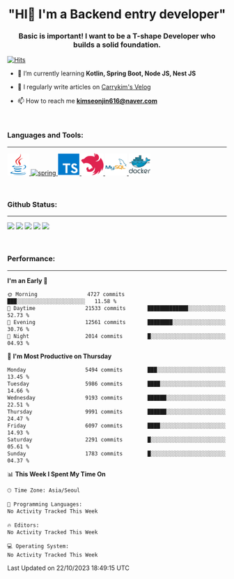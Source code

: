 <h1 align="center">"HI👋 I'm a Backend entry developer" </h1>
<h3 align="center">Basic is important! I want to be a T-shape Developer who builds a solid foundation.</h3>

[![Hits](https://hits.seeyoufarm.com/api/count/incr/badge.svg?url=https%3A%2F%2Fgithub.com%2Fgimseonjin&count_bg=%2318BFE5&title_bg=%23555555&icon=ko-fi.svg&icon_color=%23E7E7E7&title=hits&edge_flat=false)](https://hits.seeyoufarm.com)

- 🌱 I’m currently learning **Kotlin, Spring Boot, Node JS, Nest JS**

- 📝 I regularly write articles on [Carrykim's Velog](https://velog.io/@carrykim)

- 📫 How to reach me **kimseonjin616@naver.com**

<br/>

<h3 align="left">Languages and Tools:</h3>

***

<p align="left"> 
 <a href="https://www.java.com" target="_blank" rel="noreferrer"> <img src="https://raw.githubusercontent.com/devicons/devicon/master/icons/java/java-original.svg" alt="java" width="10%" height="10%"/> </a>
 <a href="https://spring.io/" target="_blank" rel="noreferrer"> <img src="https://www.vectorlogo.zone/logos/springio/springio-icon.svg" alt="spring" width="10%" height="10%"/> </a>
  <a href="https://www.typescriptlang.org/" target="_blank" rel="noreferrer"> <img src="https://raw.githubusercontent.com/devicons/devicon/master/icons/typescript/typescript-original.svg" alt="typescript" width="10%" height="10%"/> </a>
<a href="https://nestjs.com/" target="_blank" rel="noreferrer"> <img src="https://raw.githubusercontent.com/devicons/devicon/master/icons/nestjs/nestjs-plain.svg" alt="nestjs" width="10%" height="10%"/> </a> 
<a href="https://www.mysql.com/" target="_blank" rel="noreferrer"> <img src="https://raw.githubusercontent.com/devicons/devicon/master/icons/mysql/mysql-original-wordmark.svg" alt="mysql" width="10%" height="10%"/>  </a>
 <a href="https://www.docker.com/" target="_blank" rel="noreferrer"> <img src="https://raw.githubusercontent.com/devicons/devicon/master/icons/docker/docker-original-wordmark.svg" alt="docker" width="10%" height="10%"/> </a>
 </p>
</p>

<br/>

<h3 align="left">Github Status:</h3>

***

![](http://github-profile-summary-cards.vercel.app/api/cards/profile-details?username=gimseonjin&theme=nord_bright)
![](http://github-profile-summary-cards.vercel.app/api/cards/repos-per-language?username=gimseonjin&theme=nord_bright)
![](http://github-profile-summary-cards.vercel.app/api/cards/most-commit-language?username=gimseonjin&theme=nord_bright)
![](http://github-profile-summary-cards.vercel.app/api/cards/stats?username=gimseonjin&theme=nord_bright)
![](http://github-profile-summary-cards.vercel.app/api/cards/productive-time?username=gimseonjin&theme=nord_bright&utcOffset=8)


<br/>

<h3 align="left">Performance:</h3>

***

<!--START_SECTION:waka-->
**I'm an Early 🐤** 

```text
🌞 Morning                4727 commits        ███░░░░░░░░░░░░░░░░░░░░░░   11.58 % 
🌆 Daytime                21533 commits       █████████████░░░░░░░░░░░░   52.73 % 
🌃 Evening                12561 commits       ████████░░░░░░░░░░░░░░░░░   30.76 % 
🌙 Night                  2014 commits        █░░░░░░░░░░░░░░░░░░░░░░░░   04.93 % 
```
📅 **I'm Most Productive on Thursday** 

```text
Monday                   5494 commits        ███░░░░░░░░░░░░░░░░░░░░░░   13.45 % 
Tuesday                  5986 commits        ████░░░░░░░░░░░░░░░░░░░░░   14.66 % 
Wednesday                9193 commits        ██████░░░░░░░░░░░░░░░░░░░   22.51 % 
Thursday                 9991 commits        ██████░░░░░░░░░░░░░░░░░░░   24.47 % 
Friday                   6097 commits        ████░░░░░░░░░░░░░░░░░░░░░   14.93 % 
Saturday                 2291 commits        █░░░░░░░░░░░░░░░░░░░░░░░░   05.61 % 
Sunday                   1783 commits        █░░░░░░░░░░░░░░░░░░░░░░░░   04.37 % 
```


📊 **This Week I Spent My Time On** 

```text
🕑︎ Time Zone: Asia/Seoul

💬 Programming Languages: 
No Activity Tracked This Week

🔥 Editors: 
No Activity Tracked This Week

💻 Operating System: 
No Activity Tracked This Week
```


 Last Updated on 22/10/2023 18:49:15 UTC
<!--END_SECTION:waka-->

<div align="center">
  
